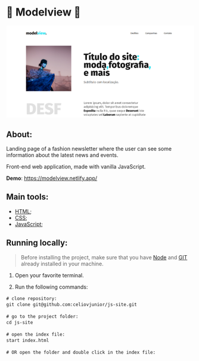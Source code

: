 <h1 aling="center">👠 Modelview 👠 </h1>

![landing page demo](modelviewLandingPage.png)

## About:

Landing page of a fashion newsletter where the user can see some information about the latest news and events.<br>

Front-end web application, made with vanilla JavaScript. <br>

**Demo**: https://modelview.netlify.app/

## Main tools:

- [HTML](https://developer.mozilla.org/en-US/docs/Web/HTML);
- [CSS](https://developer.mozilla.org/en-US/docs/Web/CSS);
- [JavaScript](https://developer.mozilla.org/en-US/docs/Web/JavaScript);

## Running locally:

> Before installing the project, make sure that you have [Node](https://nodejs.org/en) and [GIT](https://git-scm.com/) already installed in your machine.

1. Open your favorite terminal.

2. Run the following commands:

```shell
# clone repository:
git clone git@github.com:celiovjunior/js-site.git

# go to the project folder:
cd js-site

# open the index file:
start index.html

# OR open the folder and double click in the index file:
```
